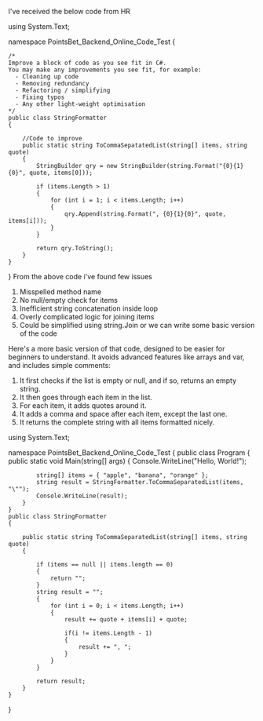 I've received the below code from HR 

using System.Text;

namespace PointsBet_Backend_Online_Code_Test
{

    /*
    Improve a block of code as you see fit in C#.
    You may make any improvements you see fit, for example:
      - Cleaning up code
      - Removing redundancy
      - Refactoring / simplifying
      - Fixing typos
      - Any other light-weight optimisation
    */
    public class StringFormatter
    {

        //Code to improve
        public static string ToCommaSepatatedList(string[] items, string quote)
        {
            StringBuilder qry = new StringBuilder(string.Format("{0}{1}{0}", quote, items[0]));

            if (items.Length > 1)
            {
                for (int i = 1; i < items.Length; i++)
                {
                    qry.Append(string.Format(", {0}{1}{0}", quote, items[i]));
                }
            }

            return qry.ToString();
        }
    }
}
From the above code i've found few issues 
1. Misspelled method name
2. No null/empty check for items
3. Inefficient string concatenation inside loop
4. Overly complicated logic for joining items
5. Could be simplified using string.Join or we can write some basic version of the code

Here's a more basic version of that code, designed to be easier for beginners to understand. It avoids advanced features like arrays and var, and includes simple comments:

1. It first checks if the list is empty or null, and if so, returns an empty string.
2. It then goes through each item in the list.
3. For each item, it adds quotes around it.
4. It adds a comma and space after each item, except the last one.
5. It returns the complete string with all items formatted nicely.

using System.Text;

namespace PointsBet_Backend_Online_Code_Test
{
    public class Program
    {
        public static void Main(string[] args)
        {
            Console.WriteLine("Hello, World!");

            string[] items = { "apple", "banana", "orange" };
            string result = StringFormatter.ToCommaSeparatedList(items, "\"");
            Console.WriteLine(result);
        }
    }
    public class StringFormatter
    {

        public static string ToCommaSeparatedList(string[] items, string quote)
        {

            if (items == null || items.length == 0)
            {
                return "";
            }
            string result = "";
            {
                for (int i = 0; i < items.Length; i++)
                {
                    result += quote + items[i] + quote;

                    if(i != items.Length - 1)
                    {
                        result += ", ";
                    }
                }
            }

            return result;
        }
    }
}
